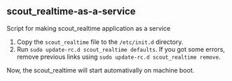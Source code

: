 ## scout_realtime-as-a-service

Script for making scout_realtime application as a service
1. Copy the ```scout_realtime``` file to the ```/etc/init.d``` directory.
2. Run ```sudo update-rc.d scout_realtime defaults```.
If you got some errors, remove previous links using ```sudo update-rc.d scout_realtime remove```.

Now, the scout_realtime will start automativally on machine boot.

